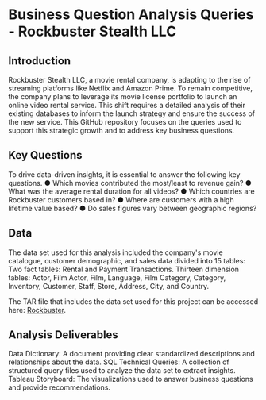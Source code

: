 # **Business Question Analysis Queries - Rockbuster Stealth LLC**

## Introduction
Rockbuster Stealth LLC, a movie rental company, is adapting to the rise of streaming platforms like Netflix and Amazon Prime. To remain competitive, the company plans to leverage its movie license portfolio to launch an online video rental service. This shift requires a detailed analysis of their existing databases to inform the launch strategy and ensure the success of the new service. This GitHub repository focuses on the queries used to support this strategic growth and to address key business questions.

## Key Questions
To drive data-driven insights, it is essential to answer the following key questions.
● Which movies contributed the most/least to revenue gain?
● What was the average rental duration for all videos?
● Which countries are Rockbuster customers based in?
● Where are customers with a high lifetime value based?
● Do sales figures vary between geographic regions?

## Data
The data set used for this analysis included the company's movie catalogue, customer demographic, and sales data divided into 15 tables:
Two fact tables: Rental and Payment Transactions.
Thirteen dimension tables: Actor, Film Actor, Film, Language, Film Category, Category, Inventory, Customer, Staff, Store, Address, City, and Country.

The TAR file that includes the data set used for this project can be accessed here: [Rockbuster](http://www.postgresqltutorial.com/wp-content/uploads/2019/05/dvdrental.zip).

## Analysis Deliverables
Data Dictionary: A document providing clear standardized descriptions and relationships about the data.
SQL Technical Queries: A collection of structured query files used to analyze the data set to extract insights.
Tableau Storyboard: The visualizations used to answer business questions and provide recommendations.
